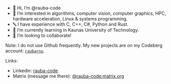 - 👋 Hi, I’m @rauba-code
- 👀 I’m interested in algorithms, computer vision, computer graphics, HPC, hardware acceleration, Linux & systems programming.
- 🔤 I have experience with C, C++, C#, Python and Rust.
- 🌱 I’m currently learning in Kaunas University of Technology.
- 💞️ I’m looking to collaborate! 

Note: I do not use Github frequently. My new projects are on my Codeberg account: [`raubarno`](https://codeberg.org/raubarno).

Links:
- Linkedin: [rauba-code](https://linkedin.com/in/rauba-code)
- Matrix (message me there): [@rauba-code:matrix.org](https://matrix.to/#/@rauba-code:matrix.org)

